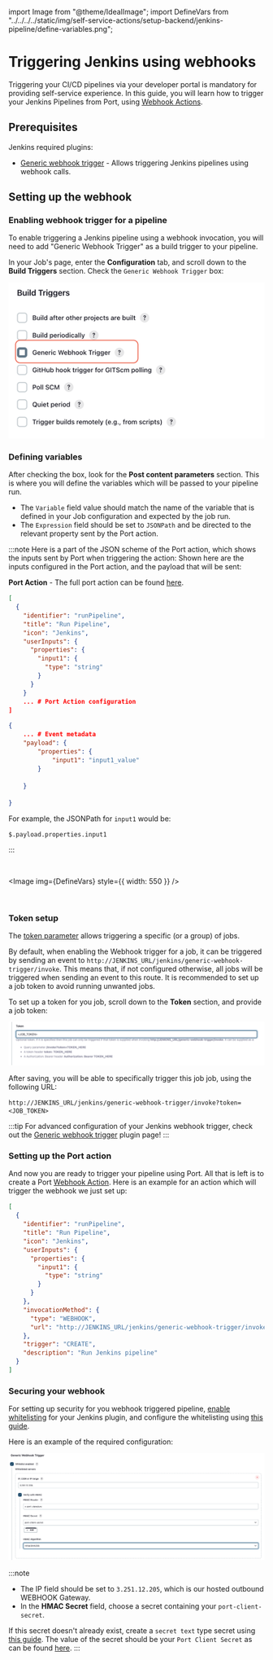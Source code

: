 import Image from "@theme/IdealImage";
import DefineVars from "../../../../static/img/self-service-actions/setup-backend/jenkins-pipeline/define-variables.png";

# Triggering Jenkins using webhooks

Triggering your CI/CD pipelines via your developer portal is mandatory for providing self-service experience.
In this guide, you will learn how to trigger your Jenkins Pipelines from Port, using [Webhook Actions](../webhook/).

## Prerequisites

Jenkins required plugins:

- [Generic webhook trigger](https://plugins.jenkins.io/generic-webhook-trigger/) - Allows triggering Jenkins pipelines using webhook calls.

## Setting up the webhook

### Enabling webhook trigger for a pipeline

To enable triggering a Jenkins pipeline using a webhook invocation, you will need to add "Generic Webhook Trigger" as a build trigger to your pipeline.

In your Job's page, enter the **Configuration** tab, and scroll down to the **Build Triggers** section. Check the `Generic Webhook Trigger` box:

![Enable generic webhook](../../../../static/img/self-service-actions/setup-backend/jenkins-pipeline/check-generic-webhook-option.png)

### Defining variables

After checking the box, look for the **Post content parameters** section. This is where you will define the variables which will be passed to your pipeline run.

- The `Variable` field value should match the name of the variable that is defined in your Job configuration and expected by the job run.
- The `Expression` field should be set to `JSONPath` and be directed to the relevant property sent by the Port action.

:::note
Here is a part of the JSON scheme of the Port action, which shows the inputs sent by Port when triggering the action:
Shown here are the inputs configured in the Port action, and the payload that will be sent:

**Port Action** - The full port action can be found [here](./jenkins-pipeline.md#setting-up-the-port-action).

```json showLineNumber
[
  {
    "identifier": "runPipeline",
    "title": "Run Pipeline",
    "icon": "Jenkins",
    "userInputs": {
      "properties": {
        "input1": {
          "type": "string"
        }
      }
    }
    ... # Port Action configuration
]
```

```json showLineNumber
{
    ... # Event metadata
    "payload": {
        "properties": {
            "input1": "input1_value"
        }

    }

}
```

For example, the JSONPath for `input1` would be:

```text
$.payload.properties.input1
```

:::

<br/>

<Image img={DefineVars} style={{ width: 550 }} />

<br/>

### Token setup

The [token parameter](https://plugins.jenkins.io/generic-webhook-trigger/#plugin-content-token-parameter) allows triggering a specific (or a group) of jobs.

By default, when enabling the Webhook trigger for a job, it can be triggered by sending an event to `http://JENKINS_URL/jenkins/generic-webhook-trigger/invoke`. This means that, if not configured otherwise, all jobs will be triggered when sending an event to this route. It is recommended to set up a job token to avoid running unwanted jobs.

To set up a token for you job, scroll down to the **Token** section, and provide a job token:

![Configure Token](../../../../static/img/self-service-actions/setup-backend/jenkins-pipeline/configure-token.png)

After saving, you will be able to specifically trigger this job job, using the following URL:

```text showLineNumbers
http://JENKINS_URL/jenkins/generic-webhook-trigger/invoke?token=<JOB_TOKEN>
```

:::tip
For advanced configuration of your Jenkins webhook trigger, check out the [Generic webhook trigger](https://plugins.jenkins.io/generic-webhook-trigger/) plugin page!
:::

### Setting up the Port action

And now you are ready to trigger your pipeline using Port. All that is left is to create a Port [Webhook Action](../webhook/).
Here is an example for an action which will trigger the webhook we just set up:

```json showLineNumbers
[
  {
    "identifier": "runPipeline",
    "title": "Run Pipeline",
    "icon": "Jenkins",
    "userInputs": {
      "properties": {
        "input1": {
          "type": "string"
        }
      }
    },
    "invocationMethod": {
      "type": "WEBHOOK",
      "url": "http://JENKINS_URL/jenkins/generic-webhook-trigger/invoke?token=<JOB_TOKEN>"
    },
    "trigger": "CREATE",
    "description": "Run Jenkins pipeline"
  }
]
```

### Securing your webhook

For setting up security for you webhook triggered pipeline, [enable whitelisting](https://plugins.jenkins.io/generic-webhook-trigger/#plugin-content-whitelist-hosts) for your Jenkins plugin, and configure the whitelisting using [this guide](../webhook/signature-verification.md).

Here is an example of the required configuration:

![Webhook Validation](../../../../static/img/self-service-actions/setup-backend/jenkins-pipeline/validate-webhook.png)

:::note

- The IP field should be set to `3.251.12.205`, which is our hosted outbound WEBHOOK Gateway.
- In the **HMAC Secret** field, choose a secret containing your `port-client-secret`.

If this secret doesn't already exist, create a `secret text` type secret using [this guide](https://www.jenkins.io/doc/book/using/using-credentials/). The value of the secret should be your `Port Client Secret` as can be found [here](https://docs.getport.io/build-your-software-catalog/sync-data-to-catalog/api/#find-your-port-credentials).
:::
